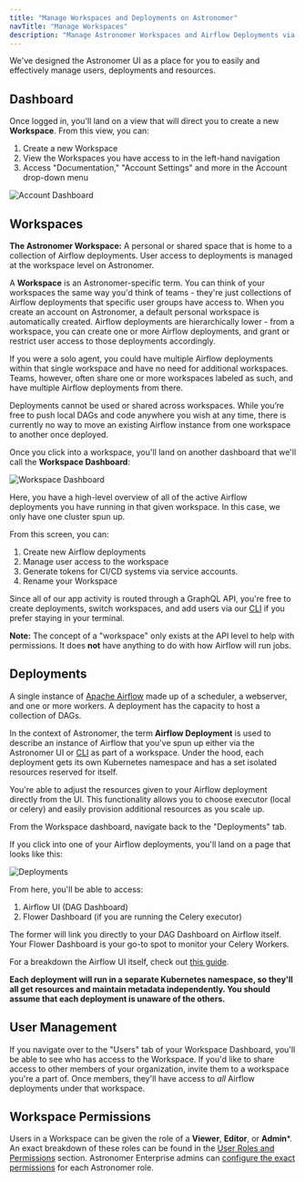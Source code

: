 ```yaml
---
title: "Manage Workspaces and Deployments on Astronomer"
navTitle: "Manage Workspaces"
description: "Manage Astronomer Workspaces and Airflow Deployments via the Astronomer UI."
---
```


We've designed the Astronomer UI as a place for you to easily and effectively manage users, deployments and resources.

## Dashboard

Once logged in, you'll land on a view that will direct you to create a new **Workspace**. From this view, you can:

1. Create a new Workspace
2. View the Workspaces you have access to in the left-hand navigation
3. Access "Documentation," "Account Settings" and more in the Account drop-down menu

![Account Dashboard](https://assets2.astronomer.io/main/docs/astronomer-ui/v0.12-empty-dashboard.png)

## Workspaces

**The Astronomer Workspace:** A personal or shared space that is home to a collection of Airflow deployments. User access to deployments is managed at the workspace level on Astronomer.

A **Workspace** is an Astronomer-specific term. You can think of your workspaces the same way you'd think of teams - they're just collections of Airflow deployments that specific user groups have access to. When you create an account on Astronomer, a default personal workspace is automatically created. Airflow deployments are hierarchically lower - from a workspace, you can create one or more Airflow deployments, and grant or restrict user access to those deployments accordingly.

If you were a solo agent, you could have multiple Airflow deployments within that single workspace and have no need for additional workspaces. Teams, however, often share one or more workspaces labeled as such, and have multiple Airflow deployments from there.

Deployments cannot be used or shared across workspaces. While you’re free to push local DAGs and code anywhere you wish at any time, there is currently no way to move an existing Airflow instance from one workspace to another once deployed.

Once you click into a workspace, you'll land on another dashboard that we'll call the **Workspace Dashboard**:

![Workspace Dashboard](https://assets2.astronomer.io/main/docs/astronomer-ui/v0.12-deployments.png)

Here, you have a high-level overview of all of the active Airflow deployments you have running in that given workspace. In this case, we only have one cluster spun up.

From this screen, you can:

1. Create new Airflow deployments
2. Manage user access to the workspace
3. Generate tokens for CI/CD systems via service accounts.
4. Rename your Workspace

Since all of our app activity is routed through a GraphQL API, you're free to create deployments, switch workspaces, and add users via our [CLI](https://www.astronomer.io/docs/enterprise/v0.12/develop/cli-quickstart/) if you prefer staying in your terminal.

**Note:** The concept of a "workspace" only exists at the API level to help with permissions. It does **not** have anything to do with how Airflow will run jobs.

## Deployments

A single instance of [Apache Airflow](https://airflow.apache.org/) made up of a scheduler, a webserver, and one or more workers. A deployment has the capacity to host a collection of DAGs.

In the context of Astronomer, the term **Airflow Deployment** is used to describe an instance of Airflow that you've spun up either via the Astronomer UI or [CLI](https://astronomer.io/docs/cli-quickstart) as part of a workspace. Under the hood, each deployment gets its own Kubernetes namespace and has a set isolated resources reserved for itself.

You're able to adjust the resources given to your Airflow deployment directly from the UI. This functionality allows you to choose executor (local or celery) and easily provision additional resources as you scale up.


From the Workspace dashboard, navigate back to the "Deployments" tab.

If you click into one of your Airflow deployments, you'll land on a page that looks like this:

![Deployments](https://assets2.astronomer.io/main/docs/astronomer-ui/v0.15-deployment.png)

From here, you'll be able to access:

1. Airflow UI (DAG Dashboard)
2. Flower Dashboard (if you are running the Celery executor)

The former will link you directly to your DAG Dashboard on Airflow itself. Your Flower Dashboard is your go-to spot to monitor your Celery Workers.

For a breakdown the Airflow UI itself, check out [this guide](https://www.astronomer.io/guides/airflow-ui/).

**Each deployment will run in a separate Kubernetes namespace, so they'll all get resources and maintain metadata independently. You should assume that each deployment is unaware of the others.**

## User Management

If you navigate over to the "Users" tab of your Workspace Dashboard, you'll be able to see who has access to the Workspace. If you'd like to share access to other members of your organization, invite them to a workspace you're a part of. Once members, they'll have access to _all_ Airflow deployments under that workspace.

## Workspace Permissions

Users in a Workspace can be given the role of a **Viewer**, **Editor**, or **Admin***. An exact breakdown of these roles can be found in the [User Roles and Permissions](https://www.astronomer.io/docs/enterprise/v0.12/manage-astronomer/workspace-permissions/) section. Astronomer Enterprise admins can [configure the exact permissions](https://www.astronomer.io/docs/ee-configuring-permissions/) for each Astronomer role.
